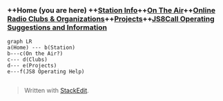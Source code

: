
### ++Home (you are here) ++[Station Info](station.md)++[On The Air](ontheair.md)++[Online Radio Clubs & Organizations](clubs.md)++[Projects](projects.md)++[JS8Call Operating Suggestions and Information](js8opsuggestions.md)
```mermaid
graph LR
a(Home) --- b(Station)
b---c(On the Air?)
c--- d(Clubs) 
d--- e(Projects)
e---f(JS8 Operating Help)


```
> Written with [StackEdit](https://stackedit.io/).
<!--stackedit_data:
eyJoaXN0b3J5IjpbNzA4NjY3NDc0XX0=
-->
